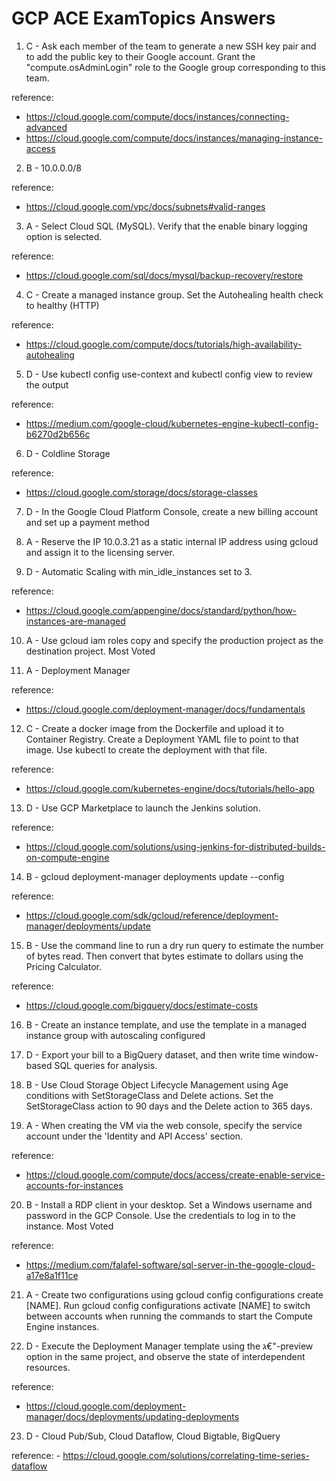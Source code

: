# GCP ACE ExamTopics Answers

1) C - Ask each member of the team to generate a new SSH key pair and to add the public key to their Google account. Grant the "compute.osAdminLogin" role to the Google group corresponding to this team.

reference:
- https://cloud.google.com/compute/docs/instances/connecting-advanced
- https://cloud.google.com/compute/docs/instances/managing-instance-access

2) B - 10.0.0.0/8 

reference:
- https://cloud.google.com/vpc/docs/subnets#valid-ranges

3) A - Select Cloud SQL (MySQL). Verify that the enable binary logging option is selected.

reference:
  - https://cloud.google.com/sql/docs/mysql/backup-recovery/restore

4) C - Create a managed instance group. Set the Autohealing health check to healthy (HTTP)

reference:
- https://cloud.google.com/compute/docs/tutorials/high-availability-autohealing

5) D - Use kubectl config use-context and kubectl config view to review the output

reference:
- https://medium.com/google-cloud/kubernetes-engine-kubectl-config-b6270d2b656c

6) D - Coldline Storage

reference:
  - https://cloud.google.com/storage/docs/storage-classes

7) D - In the Google Cloud Platform Console, create a new billing account and set up a payment method

8) A - Reserve the IP 10.0.3.21 as a static internal IP address using gcloud and assign it to the licensing server.

9) D - Automatic Scaling with min_idle_instances set to 3.

reference:
- https://cloud.google.com/appengine/docs/standard/python/how-instances-are-managed

10) A - Use gcloud iam roles copy and specify the production project as the destination project. Most Voted

11) A - Deployment Manager

reference:
- https://cloud.google.com/deployment-manager/docs/fundamentals

12) C - Create a docker image from the Dockerfile and upload it to Container Registry. Create a Deployment YAML file to point to that image. Use kubectl to create the deployment with that file.

reference:
- https://cloud.google.com/kubernetes-engine/docs/tutorials/hello-app

13) D - Use GCP Marketplace to launch the Jenkins solution.

reference:
 - https://cloud.google.com/solutions/using-jenkins-for-distributed-builds-on-compute-engine

14) B - gcloud deployment-manager deployments update --config <deployment-config-path>

reference:
- https://cloud.google.com/sdk/gcloud/reference/deployment-manager/deployments/update

15) B - Use the command line to run a dry run query to estimate the number of bytes read. Then convert that bytes estimate to dollars using the Pricing Calculator.

reference:
- https://cloud.google.com/bigquery/docs/estimate-costs

16) B - Create an instance template, and use the template in a managed instance group with autoscaling configured

17) D - Export your bill to a BigQuery dataset, and then write time window-based SQL queries for analysis.

18) B - Use Cloud Storage Object Lifecycle Management using Age conditions with SetStorageClass and Delete actions. Set the SetStorageClass action to 90 days and the Delete action to 365 days.

19) A - When creating the VM via the web console, specify the service account under the 'Identity and API Access' section.

reference: 
- https://cloud.google.com/compute/docs/access/create-enable-service-accounts-for-instances


20) B - Install a RDP client in your desktop. Set a Windows username and password in the GCP Console. Use the credentials to log in to the instance. Most Voted

reference: 
- https://medium.com/falafel-software/sql-server-in-the-google-cloud-a17e8a1f11ce

21) A - Create two configurations using gcloud config configurations create [NAME]. Run gcloud config configurations activate [NAME] to switch between accounts when running the commands to start the Compute Engine instances.

22) D - Execute the Deployment Manager template using the ג€"-preview option in the same project, and observe the state of interdependent resources.

reference:
  - https://cloud.google.com/deployment-manager/docs/deployments/updating-deployments

23) D - Cloud Pub/Sub, Cloud Dataflow, Cloud Bigtable, BigQuery

reference: 
    - https://cloud.google.com/solutions/correlating-time-series-dataflow

